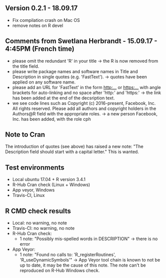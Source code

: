 ## Version 0.2.1 - 18.09.17
* Fix compilation crash on Mac OS
* remove notes on R devel

## Comments from Swetlana Herbrandt - 15.09.17 - 4:45PM (French time)
* please omit the redundant 'R' in your title -> the R is now removed from the title field.
* please write package names and software names in Title and Description in single quotes (e.g. 'FastText'). -> quotes have been applied on any software name.
* please add an URL for 'FastText' in the form <http:...> or <https:...> with angle brackets for auto-linking and no space after 'http:' and 'https:' -> the link has been added at the end of the decsription text.
* we see code lines such as  Copyright (c) 2016-present, Facebook, Inc. All rights reserved. Please add all authors and copyright holders in the Authors@R field with the appropriate roles. -> a new person Facebook, Inc. has been added, with the role cph

Note to Cran
------------
The introduction of quotes (see above) has raised a new note:
"The Description field should start with a capital letter."
This is wanted.


## Test environments
* Local ubuntu 17.04 + R version 3.4.1
* R-Hub Cran check (Linux + Windows)
* App veyor, Windows
* Travis-CI, Linux

## R CMD check results
* Local: no warning, no note
* Travis-CI: no warning, no note
* R-Hub Cran check:
  * 1 note: "Possibly mis-spelled words in DESCRIPTION" -> there is no error
* App Veyor:
  * 1 note: "Found no calls to: 'R_registerRoutines', 'R_useDynamicSymbols'" -> App Veyor tool chain is known to not be up to date, it may be the cause of this note. The note can't be reproduced on R-Hub Windows check.
